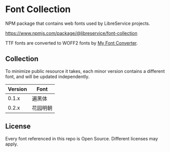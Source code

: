 # Font Collection
NPM package that contains web fonts used by LibreService projects.

https://www.npmjs.com/package/@libreservice/font-collection

TTF fonts are converted to WOFF2 fonts by [My Font Converter](https://github.com/LibreService/my_font_converter).

## Collection

To minimize public resource it takes,
each minor version contains a different font,
and will be updated independently.

Version|Font
-|-
0.1.x|遍黑体
0.2.x|花园明朝

## License
Every font referenced in this repo is Open Source.
Different licenses may apply.
